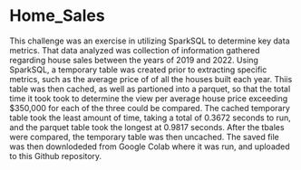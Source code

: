 # Home_Sales

This challenge was an exercise in utilizing SparkSQL to determine key data metrics. That data analyzed was collection of information gathered regarding house sales between the years of 2019 and 2022. Using SparkSQL, a temporary table was created prior to extracting specific metrics, such as the average price of of all the houses built each year. Thiis table was then cached, as well as partioned into a parquet, so that the total time it took took to determine the view per average house price exceeding $350,000 for each of the three could be compared. The cached temporary table took the least amount of time, taking a total of 0.3672 seconds to run, and the parquet table took the longest at 0.9817 seconds. After the tbales were compared, the temporary table was then uncached. The saved file was then downlodeded from Google Colab where it was run, and uploaded to this Github repository. 
